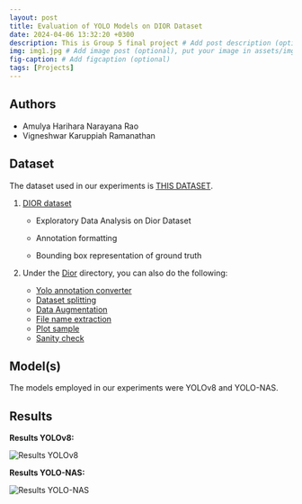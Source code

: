 ```yaml
---
layout: post
title: Evaluation of YOLO Models on DIOR Dataset
date: 2024-04-06 13:32:20 +0300
description: This is Group 5 final project # Add post description (optional)
img: img1.jpg # Add image post (optional), put your image in assets/img/
fig-caption: # Add figcaption (optional)
tags: [Projects]
---
```


## Authors
 - Amulya Harihara Narayana Rao
 - Vigneshwar Karuppiah Ramanathan

## Dataset
The dataset used in our experiments is [THIS DATASET](https://drive.google.com/drive/folders/1UdlgHk49iu6WpcJ5467iT-UqNPpx__CC).

1. [DIOR dataset](https://github.com/Deep-Learning-IGP-TUBS-SoSe2024/Group_05/blob/main/Final_Project/Dior/EDA_Dior.ipynb)

   - Exploratory Data Analysis on Dior Dataset

   - Annotation formatting

   - Bounding box representation of ground truth

2. Under the [Dior](https://github.com/Deep-Learning-IGP-TUBS-SoSe2024/Group_05/tree/main/Final_Project/Dior) directory, you can also do the following:

   - [Yolo annotation converter](https://github.com/Deep-Learning-IGP-TUBS-SoSe2024/Group_05/blob/main/Final_Project/Dior/helper_functions.py)
   - [Dataset splitting](https://github.com/Deep-Learning-IGP-TUBS-SoSe2024/Group_05/blob/main/Final_Project/Dior/split_train_val.py)
   - [Data Augmentation](https://github.com/Deep-Learning-IGP-TUBS-SoSe2024/Group_05/blob/main/Final_Project/Dior/data_aug.py)
   - [File name extraction](https://github.com/Deep-Learning-IGP-TUBS-SoSe2024/Group_05/blob/main/Final_Project/Dior/file_name_extraction.py)
   - [Plot sample](https://github.com/Deep-Learning-IGP-TUBS-SoSe2024/Group_05/blob/main/Final_Project/Dior/plot.py)
   - [Sanity check](https://github.com/Deep-Learning-IGP-TUBS-SoSe2024/Group_05/blob/main/Final_Project/Dior/Utils/sanity.py)

## Model(s)
The models employed in our experiments were YOLOv8 and YOLO-NAS.

## Results
**Results YOLOv8:**

![Results YOLOv8]({{site.baseurl}}/assets/img/group5_yolov8_results.png)

**Results YOLO-NAS:**

![Results YOLO-NAS]({{site.baseurl}}/assets/img/group5_yolonas_results.png)